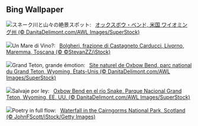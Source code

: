 ## Bing Wallpaper
![](https://www.bing.com/th?id=OHR.OxbowBend_JA-JP6534968552_UHD.jpg&w=1000)スネーク川と山々の絶景スポット:&nbsp;&ensp;[オックスボウ・ベンド, 米国 ワイオミング州 (© DanitaDelimont.com/AWL Images/SuperStock)](https://www.bing.com/th?id=OHR.OxbowBend_JA-JP6534968552_UHD.jpg)
<br><br/>
![](https://www.bing.com/th?id=OHR.ToscanaAutunno_IT-IT9368718519_UHD.jpg&w=1000)Un Mare di Vino?:&nbsp;&ensp;[Bolgheri, frazione di Castagneto Carducci, Livorno, Maremma, Toscana (© ©StevanZZ/iStock)](https://www.bing.com/th?id=OHR.ToscanaAutunno_IT-IT9368718519_UHD.jpg)
<br><br/>
![](https://www.bing.com/th?id=OHR.OxbowBend_FR-FR2570017898_UHD.jpg&w=1000)Grand Teton, grande émotion:&nbsp;&ensp;[Site naturel de Oxbow Bend, parc national du Grand Teton, Wyoming, États-Unis (© DanitaDelimont.com/AWL Images/SuperStock)](https://www.bing.com/th?id=OHR.OxbowBend_FR-FR2570017898_UHD.jpg)
<br><br/>
![](https://www.bing.com/th?id=OHR.OxbowBend_ES-ES2093724420_UHD.jpg&w=1000)Salvaje por ley:&nbsp;&ensp;[Oxbow Bend en el río Snake, Parque Nacional Grand Teton, Wyoming, EE. UU. (© DanitaDelimont.com/AWL Images/SuperStock)](https://www.bing.com/th?id=OHR.OxbowBend_ES-ES2093724420_UHD.jpg)
<br><br/>
![](https://www.bing.com/th?id=OHR.NationalPoetryDay2025_EN-GB3464467927_UHD.jpg&w=1000)Poetry in full flow:&nbsp;&ensp;[Waterfall in the Cairngorms National Park, Scotland (© JohnFScott/iStock/Getty Images)](https://www.bing.com/th?id=OHR.NationalPoetryDay2025_EN-GB3464467927_UHD.jpg)
<br><br/>
